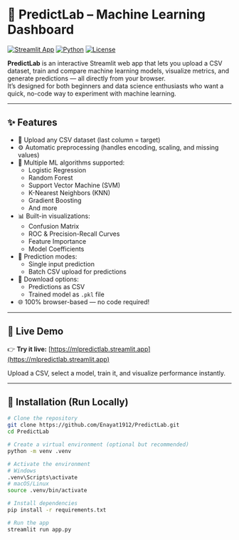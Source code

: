 # 🧠 PredictLab – Machine Learning Dashboard

[![Streamlit App](https://img.shields.io/badge/Live_App-mlpredictlab.streamlit.app-brightgreen?logo=streamlit)](https://mlpredictlab.streamlit.app)
[![Python](https://img.shields.io/badge/Python-3.11%2B-blue?logo=python)](https://www.python.org/)
[![License](https://img.shields.io/badge/License-MIT-lightgrey.svg)](LICENSE)

**PredictLab** is an interactive Streamlit web app that lets you upload a CSV dataset, train and compare machine learning models, visualize metrics, and generate predictions — all directly from your browser.  
It’s designed for both beginners and data science enthusiasts who want a quick, no-code way to experiment with machine learning.

---

## ✨ Features

- 📂 Upload any CSV dataset (last column = target)
- ⚙️ Automatic preprocessing (handles encoding, scaling, and missing values)
- 🤖 Multiple ML algorithms supported:
  - Logistic Regression  
  - Random Forest  
  - Support Vector Machine (SVM)  
  - K-Nearest Neighbors (KNN)  
  - Gradient Boosting  
  - And more
- 📊 Built-in visualizations:
  - Confusion Matrix  
  - ROC & Precision-Recall Curves  
  - Feature Importance  
  - Model Coefficients
- 🔮 Prediction modes:
  - Single input prediction  
  - Batch CSV upload for predictions
- 💾 Download options:
  - Predictions as CSV  
  - Trained model as `.pkl` file
- 🌐 100% browser-based — no code required!

---

## 🚀 Live Demo

👉 **Try it live:** [https://mlpredictlab.streamlit.app](https://mlpredictlab.streamlit.app)

Upload a CSV, select a model, train it, and visualize performance instantly.

---

## 🧩 Installation (Run Locally)

```bash
# Clone the repository
git clone https://github.com/Enayat1912/PredictLab.git
cd PredictLab

# Create a virtual environment (optional but recommended)
python -m venv .venv

# Activate the environment
# Windows
.venv\Scripts\activate
# macOS/Linux
source .venv/bin/activate

# Install dependencies
pip install -r requirements.txt

# Run the app
streamlit run app.py
